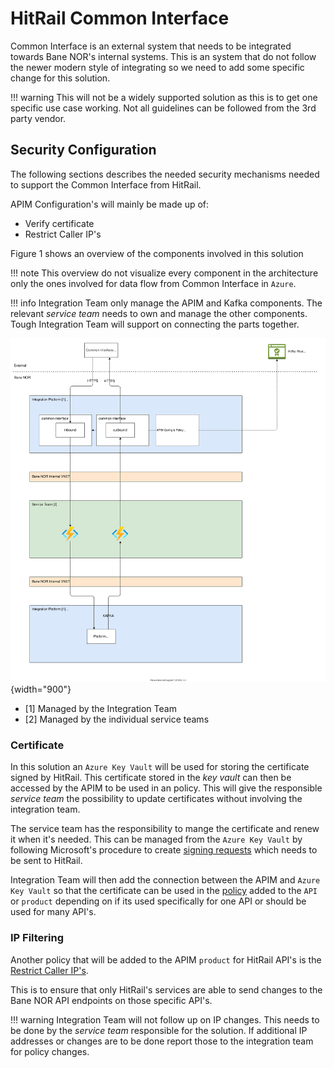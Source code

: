# HitRail Common Interface

Common Interface is an external system that needs to be integrated towards Bane NOR's internal systems. This is an system that do not follow the newer modern style of integrating so we need to add some specific change for this solution.

!!! warning
    This will not be a widely supported solution as this is to get one specific use case working. Not all guidelines can be followed from the 3rd party vendor.

## Security Configuration

The following sections describes the needed security mechanisms needed to support the Common Interface from HitRail.

APIM Configuration's will mainly be made up of:

- Verify certificate
- Restrict Caller IP's

Figure 1 shows an overview of the components involved in this solution

!!! note
    This overview do not visualize every component in the architecture only the ones involved for data flow from Common Interface in `Azure`.

!!! info
    Integration Team only manage the APIM and Kafka components. The relevant _service team_ needs to own and manage the other components. Tough Integration Team will support on connecting the parts together.

![Overview](img/hitrail/hitrail-overview.drawio.svg){width="900"}

- [1] Managed by the Integration Team
- [2] Managed by the individual service teams

### Certificate

In this solution an `Azure Key Vault` will be used for storing the certificate signed by HitRail. This certificate stored in the _key vault_ can then be accessed by the APIM to be used in an policy. This will give the responsible _service team_ the possibility to update certificates without involving the integration team.

The service team has the responsibility to mange the certificate and renew it when it's needed. This can be managed from the `Azure Key Vault` by following Microsoft's procedure to create [signing requests](https://learn.microsoft.com/en-us/azure/key-vault/certificates/create-certificate-signing-request?tabs=azure-portal#add-certificates-in-key-vault-issued-by-non-partnered-cas) which needs to be sent to HitRail.

Integration Team will then add the connection between the APIM and `Azure Key Vault` so that the certificate can be used in the [policy](https://learn.microsoft.com/en-us/azure/api-management/api-management-authentication-policies#ClientCertificate) added to the `API` or `product` depending on if its used specifically for one API or should be used for many API's.

### IP Filtering

Another policy that will be added to the APIM `product` for HitRail API's is the [Restrict Caller IP's](https://learn.microsoft.com/en-us/azure/api-management/api-management-access-restriction-policies#RestrictCallerIPs).

This is to ensure that only HitRail's services are able to send changes to the Bane NOR API endpoints on those specific API's.

!!! warning
    Integration Team will not follow up on IP changes. This needs to be done by the _service team_ responsible for the solution. If additional IP addresses or changes are to be done report those to the integration team for policy changes.
